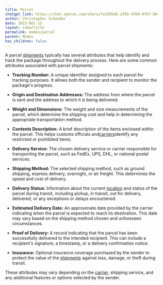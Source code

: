 ```yaml
---
title: Parcel
chatgpt_link: https://chat.openai.com/share/fe195bd5-af05-4f69-97b7-9bcee28f7c61
author: Christopher Schoeder
date: 2023-DEC-13
layout: subarticle
permalink: modes/parcel
parent: Modes
has_children: false
---
```


A parcel <a href="/glossery/shipments">shipments</a> typically has several attributes that help identify and track the package throughout the delivery process. Here are some common attributes associated with parcel shipments:

- **Tracking Number:** A unique identifier assigned to each parcel for tracking purposes. It allows both the sender and recipient to monitor the package's progress.

- **Origin and Destination Addresses:** The address from where the parcel is sent and the address to which it is being delivered.

- **Weight and Dimensions:** The weight and size measurements of the parcel, which determine the shipping cost and help in determining the appropriate transportation method.

- **Contents Description:** A brief description of the items enclosed within the parcel. This helps customs officials and<a href="/carriers/">carriers</a>identify any restricted or prohibited items.

- **Delivery Service:** The chosen delivery service or carrier responsible for transporting the parcel, such as FedEx, UPS, DHL, or national postal services.

- **Shipping Method:** The selected shipping method, such as ground shipping, express delivery, overnight, or air freight. This determines the speed and cost of delivery.

- **Delivery Status:** Information about the current <a href="/locations/">location</a> and status of the parcel during transit, including pickup, in transit, out for delivery, delivered, or any exceptions or delays encountered.

- **Estimated Delivery Date:** An approximate date provided by the carrier indicating when the parcel is expected to reach its destination. This date may vary based on the shipping method chosen and unforeseen circumstances.

- **Proof of Delivery:** A record indicating that the parcel has been successfully delivered to the intended recipient. This can include a recipient's signature, a timestamp, or a delivery confirmation notice.

- **Insurance:** Optional insurance coverage purchased by the sender to protect the value of the <a href="/glossery/shipments">shipments</a> against loss, damage, or theft during transit.

These attributes may vary depending on the <a href="/carriers/">carrier,</a> shipping service, and any additional features or options selected by the sender.
